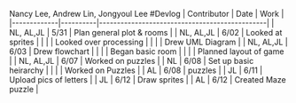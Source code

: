 Nancy Lee, Andrew Lin, Jongyoul Lee
#Devlog
| Contributor |   Date   |  Work                                         |
|-------------|----------|-----------------------------------------------|
|  NL, AL,JL  | 5/31     |  Plan general plot & rooms                    |
|  NL, AL,JL  | 6/02     |  Looked at sprites                            |
|             |          |  Looked over processing                       |
|             |          |  Drew UML Diagram                             |
|  NL, AL,JL  | 6/03     |  Drew flowchart                               |
|             |          |  Began basic room                             |
|             |          |  Planned layout of game                       |
|  NL, AL,JL  | 6/07     |  Worked on puzzles                            |
|  NL         | 6/08     |  Set up basic heirarchy                       |
|             |          |  Worked on Puzzles                            |
|  AL         | 6/08     |  puzzles                                      |
|  JL         | 6/11     |  Upload pics of letters                       |
|  JL         | 6/12     |  Draw sprites                                 |
|  AL         | 6/12     |  Created Maze puzzle                          |
